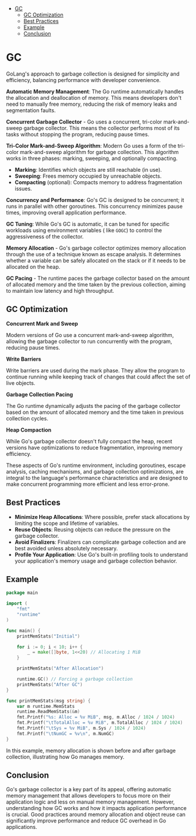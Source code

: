 <!-- TOC -->
* [GC](#gc)
  * [GC Optimization](#gc-optimization)
  * [Best Practices](#best-practices)
  * [Example](#example)
  * [Conclusion](#conclusion)
<!-- TOC -->

# GC

GoLang's approach to garbage collection is designed for simplicity and efficiency, balancing performance with developer
convenience.

**Automatic Memory Management**: The Go runtime automatically handles the allocation and deallocation of memory. This
means developers don't need to manually free memory, reducing the risk of memory leaks and segmentation faults.

**Concurrent Garbage Collector** - Go uses a concurrent, tri-color mark-and-sweep garbage collector. This means the
collector performs most of its tasks without stopping the program, reducing pause times.

**Tri-Color Mark-and-Sweep Algorithm**: Modern Go uses a form of the tri-color mark-and-sweep algorithm for garbage
collection. This algorithm works in three phases: marking, sweeping, and optionally compacting.

- **Marking**: Identifies which objects are still reachable (in use).
- **Sweeping**: Frees memory occupied by unreachable objects.
- **Compacting** (optional): Compacts memory to address fragmentation issues.

**Concurrency and Performance**: Go's GC is designed to be concurrent; it runs in parallel with other goroutines.
This concurrency minimizes pause times, improving overall application performance.

**GC Tuning**: While Go's GC is automatic, it can be tuned for specific workloads using environment variables (
like `GOGC`) to control the aggressiveness of the collector.

**Memory Allocation** - Go's garbage collector optimizes memory allocation through the use of a technique known as
escape analysis. It determines whether a variable can be safely allocated on the stack or if it needs to be allocated on
the heap.

**GC Pacing** - The runtime paces the garbage collector based on the amount of allocated memory and the time taken
by the previous collection, aiming to maintain low latency and high throughput.

## GC Optimization

**Concurrent Mark and Sweep**

Modern versions of Go use a concurrent mark-and-sweep algorithm, allowing the garbage collector to run concurrently with
the program, reducing pause times.

**Write Barriers**

Write barriers are used during the mark phase. They allow the program to continue running while keeping track of changes
that could affect the set of live objects.

**Garbage Collection Pacing**

The Go runtime dynamically adjusts the pacing of the garbage collector based on the amount of allocated memory and the
time taken in previous collection cycles.

**Heap Compaction**

While Go's garbage collector doesn't fully compact the heap, recent versions have optimizations to reduce fragmentation,
improving memory efficiency.

These aspects of Go's runtime environment, including goroutines, escape analysis, caching mechanisms, and garbage
collection optimizations, are integral to the language's performance characteristics and are designed to make concurrent
programming more efficient and less error-prone.

## Best Practices

- **Minimize Heap Allocations**: Where possible, prefer stack allocations by limiting the scope and lifetime of
  variables.
- **Reuse Objects**: Reusing objects can reduce the pressure on the garbage collector.
- **Avoid Finalizers**: Finalizers can complicate garbage collection and are best avoided unless absolutely necessary.
- **Profile Your Application**: Use Go's built-in profiling tools to understand your application's memory usage and
  garbage collection behavior.

## Example

```go
package main

import (
    "fmt"
    "runtime"
)

func main() {
    printMemStats("Initial")

    for i := 0; i < 10; i++ {
        _ = make([]byte, 1<<20) // Allocating 1 MiB
    }

    printMemStats("After Allocation")

    runtime.GC() // Forcing a garbage collection
    printMemStats("After GC")
}

func printMemStats(msg string) {
    var m runtime.MemStats
    runtime.ReadMemStats(&m)
    fmt.Printf("%s: Alloc = %v MiB", msg, m.Alloc / 1024 / 1024)
    fmt.Printf("\tTotalAlloc = %v MiB", m.TotalAlloc / 1024 / 1024)
    fmt.Printf("\tSys = %v MiB", m.Sys / 1024 / 1024)
    fmt.Printf("\tNumGC = %v\n", m.NumGC)
}
```

In this example, memory allocation is shown before and after garbage collection, illustrating how Go manages memory.

## Conclusion

Go's garbage collector is a key part of its appeal, offering automatic memory management that allows developers to focus
more on their application logic and less on manual memory management. However, understanding how GC works and how it
impacts application performance is crucial. Good practices around memory allocation and object reuse can significantly
improve performance and reduce GC overhead in Go applications.